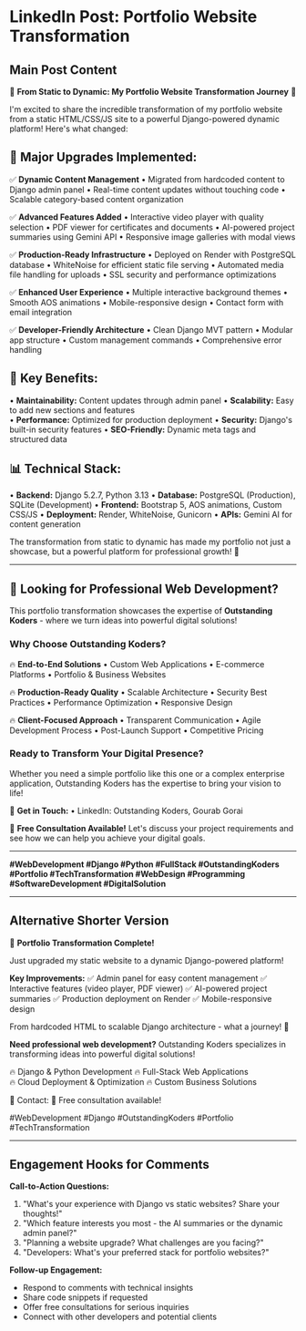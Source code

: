 # LinkedIn Post: Portfolio Website Transformation

## Main Post Content

🚀 **From Static to Dynamic: My Portfolio Website Transformation Journey** 🚀

I'm excited to share the incredible transformation of my portfolio website from a static HTML/CSS/JS site to a powerful Django-powered dynamic platform! Here's what changed:

## 🔄 **Major Upgrades Implemented:**

✅ **Dynamic Content Management**
• Migrated from hardcoded content to Django admin panel
• Real-time content updates without touching code
• Scalable category-based content organization

✅ **Advanced Features Added**
• Interactive video player with quality selection
• PDF viewer for certificates and documents
• AI-powered project summaries using Gemini API
• Responsive image galleries with modal views

✅ **Production-Ready Infrastructure**
• Deployed on Render with PostgreSQL database
• WhiteNoise for efficient static file serving
• Automated media file handling for uploads
• SSL security and performance optimizations

✅ **Enhanced User Experience**
• Multiple interactive background themes
• Smooth AOS animations
• Mobile-responsive design
• Contact form with email integration

✅ **Developer-Friendly Architecture**
• Clean Django MVT pattern
• Modular app structure
• Custom management commands
• Comprehensive error handling

## 🎯 **Key Benefits:**
• **Maintainability:** Content updates through admin panel
• **Scalability:** Easy to add new sections and features  
• **Performance:** Optimized for production deployment
• **Security:** Django's built-in security features
• **SEO-Friendly:** Dynamic meta tags and structured data

## 📊 **Technical Stack:**
• **Backend:** Django 5.2.7, Python 3.13
• **Database:** PostgreSQL (Production), SQLite (Development)
• **Frontend:** Bootstrap 5, AOS animations, Custom CSS/JS
• **Deployment:** Render, WhiteNoise, Gunicorn
• **APIs:** Gemini AI for content generation

The transformation from static to dynamic has made my portfolio not just a showcase, but a powerful platform for professional growth! 💪

---

## 🌟 **Looking for Professional Web Development?**

This portfolio transformation showcases the expertise of **Outstanding Koders** - where we turn ideas into powerful digital solutions!

### **Why Choose Outstanding Koders?**


🔥 **End-to-End Solutions**
• Custom Web Applications
• E-commerce Platforms
• Portfolio & Business Websites

🔥 **Production-Ready Quality**
• Scalable Architecture
• Security Best Practices
• Performance Optimization
• Responsive Design

🔥 **Client-Focused Approach**
• Transparent Communication
• Agile Development Process
• Post-Launch Support
• Competitive Pricing

### **Ready to Transform Your Digital Presence?**

Whether you need a simple portfolio like this one or a complex enterprise application, Outstanding Koders has the expertise to bring your vision to life!

📧 **Get in Touch:**
• LinkedIn: Outstanding Koders, Gourab Gorai

💬 **Free Consultation Available!**
Let's discuss your project requirements and see how we can help you achieve your digital goals.

---

**#WebDevelopment #Django #Python #FullStack #OutstandingKoders #Portfolio #TechTransformation #WebDesign #Programming #SoftwareDevelopment #DigitalSolution**

---

## Alternative Shorter Version

🚀 **Portfolio Transformation Complete!** 

Just upgraded my static website to a dynamic Django-powered platform! 

**Key Improvements:**
✅ Admin panel for easy content management
✅ Interactive features (video player, PDF viewer)
✅ AI-powered project summaries
✅ Production deployment on Render
✅ Mobile-responsive design

From hardcoded HTML to scalable Django architecture - what a journey! 💪

**Need professional web development?** 
Outstanding Koders specializes in transforming ideas into powerful digital solutions!

🔥 Django & Python Development
🔥 Full-Stack Web Applications  
🔥 Cloud Deployment & Optimization
🔥 Custom Business Solutions

📧 Contact: 
💬 Free consultation available!

#WebDevelopment #Django #OutstandingKoders #Portfolio #TechTransformation

---

## Engagement Hooks for Comments

**Call-to-Action Questions:**
1. "What's your experience with Django vs static websites? Share your thoughts!"
2. "Which feature interests you most - the AI summaries or the dynamic admin panel?"
3. "Planning a website upgrade? What challenges are you facing?"
4. "Developers: What's your preferred stack for portfolio websites?"

**Follow-up Engagement:**
- Respond to comments with technical insights
- Share code snippets if requested
- Offer free consultations for serious inquiries
- Connect with other developers and potential clients
